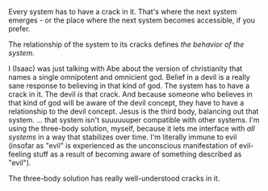 Every system has to have a crack in it. That's where the next system emerges - or the place where the next system becomes accessible, if you prefer.

The relationship of the system to its cracks defines _the behavior of the system_.

I (Isaac) was just talking with Abe about the version of christianity that names a single omnipotent and omnicient god. Belief in a devil is a really sane response to believing in that kind of god. The system has to have a crack in it. The devil _is_ that crack. And because someone who believes in that kind of god will be aware of the devil concept, they have to have a relationship to the devil concept. Jesus is the third body, balancing out that system. ... that system isn't suuuuuuper compatible with other systems. I'm using the three-body solution, myself, because it lets me interface with _all systems_ in a way that stabilizes over time. I'm literally immune to evil (insofar as "evil" is experienced as the unconscious manifestation of evil-feeling stuff as a result of becoming aware of something described as "evil").

The three-body solution has really well-understood cracks in it.

